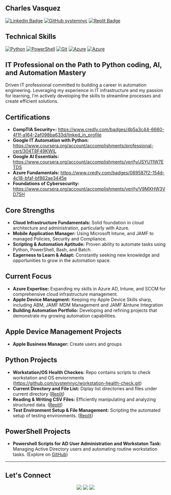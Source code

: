 ## **Charles Vasquez**
[![Linkedin Badge](https://img.shields.io/badge/-CharlesVasquez-blue?style=flat-square&logo=Linkedin&logoColor=white&link=https://www.linkedin.com/in/charlesvasquez-nyc/)](https://www.linkedin.com/in/charlesvasquez-nyc/) [![GitHub systemnyc](https://img.shields.io/github/followers/systemnyc?label=follow&style=social)](https://github.com/systemnyc) [![Replit Badge](https://img.shields.io/badge/-@cvasquez39-768692?style=flat-square&logo=Replit&logoColor=white&link=https://replit.com/@cvasquez39)](https://replit.com/@cvasquez39)
## 
## **Technical Skills** 
[![Python](https://img.shields.io/badge/-Python-3776AB?style=flat-square&logo=python&logoColor=white)](https://www.python.org/)
[![PowerShell](https://img.shields.io/badge/-PowerShell-5391FE?style=flat-square&logo=powershell&logoColor=white)](https://docs.microsoft.com/en-us/powershell/)
[![Git](https://img.shields.io/badge/-Git-F05032?style=flat-square&logo=git&logoColor=white)](https://git-scm.com/)
[![Azure](https://img.shields.io/badge/Azure-0089D6?style=flat-square&logo=microsoft-azure&logoColor=white)](https://azure.microsoft.com/en-us/)
[![Azure](https://img.shields.io/badge/intune-0059B5?style=flat-square&logo=microsoft-azure&logoColor=white)](https://intune.microsoft.com)
## **IT Professional on the Path to Python coding, AI, and Automation Mastery**


Driven IT professional committed to building a career in automation engineering. Leveraging my experience in IT infrastructure and my passion for learning, I'm actively developing the skills to streamline processes and create efficient solutions.

## **Certifications**

- **CompTIA Security+:** https://www.credly.com/badges/4b5a3c44-6660-4f1f-a164-2af098ba633d/linked_in_profile 
- **Google IT Automation with Python:** https://www.coursera.org/account/accomplishments/professional-cert/304T8F49KWIL
- **Google AI Essentials:** https://www.coursera.org/account/accomplishments/verify/JSYU11W7ETDS
- **Azure Fundamentals:** https://www.credly.com/badges/089587f2-154d-4c18-bfaf-bf862ae3445e
- **Foundations of Cybersecurity:** https://www.coursera.org/account/accomplishments/verify/V9MXHW3VD7SH

## **Core Strengths**

- **Cloud Infrastructure Fundamentals:** Solid foundation in cloud architecture and administration, particularly with Azure.
- **Mobile Application Manager:** Using Microsoft Intune, and JAMF to managed Policies, Security and Compliance.
- **Scripting & Automation Aptitude:** Proven ability to automate tasks using Python, PowerShell, Bash, and Batch.
- **Eagerness to Learn & Adapt:** Constantly seeking new knowledge and opportunities to grow in the automation space.

## **Current Focus**

- **Azure Expertise:** Expanding my skills in Azure AD, Intune, and SCCM for comprehensive cloud infrastructure management.
- **Apple Device Managment:** Keeping my Apple Device Skills sharp, including ABM, JAMF MDM Management and JAMF &Intune Integration
- **Building Automation Portfolio:** Developing and refining projects that demonstrate my growing automation capabilities.

## **Apple Device Management Projects**

- **Apple Business Manager:** Create users and groups

## **Python Projects**
- **Workstation/OS Health Checkes:** Repo contains scripts to check workstation and OS enviornments (https://github.com/systemnyc/workstation-health-check.git)
- **Current Directory and File List:** Diplay list directories and files under current directory ([Replit](https://replit.com/@cvasquez39/basic-directory-listing?v=1))
- **Reading & Writing CSV Files:** Efficiently manipulating and analyzing structured data. ([Replit](https://replit.com/@cvasquez39/Reading-and-Writing-CSV-with-Dictionaries))
- **Test Environment Setup & File Management:** Scripting the automated setup of testing environments. ([Replit](https://replit.com/@cvasquez39/File-Mover#main.py)) 

## **PowerShell Projects**
- **Powershell Scripts for AD User Administration and Workstaton Task:** Managing Active Directory users and automating routine workstation tasks. (Explore on [GitHub](https://github.com/systemnyc/PowerShell/tree/master))

---
## **Let's Connect**

<div align="center"> 
  <a href="https://www.linkedin.com/in/charlesvasquez-nyc/" target="_blank"><img src="https://img.shields.io/badge/-LinkedIn-0077B5?style=for-the-badge&logo=linkedin&logoColor=white" /></a>
  <a href="https://replit.com/@cvasquez39" target="_blank"><img src="https://img.shields.io/badge/-Replit-768692?style=for-the-badge&logo=replit&logoColor=white" /></a>
  <a href="https://x.com/system_nyc" target="_blank"><img src="https://img.shields.io/badge/-Twitter-1DA1F2?style=for-the-badge&logo=twitter&logoColor=white" /></a> 
</div>
